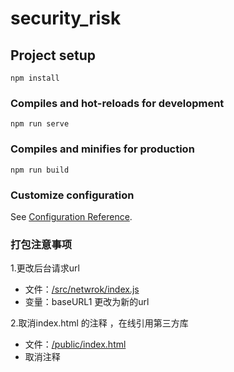 # security_risk

## Project setup
```
npm install
```

### Compiles and hot-reloads for development
```
npm run serve
```

### Compiles and minifies for production
```
npm run build
```

### Customize configuration
See [Configuration Reference](https://cli.vuejs.org/config/).


### 打包注意事项
1.更改后台请求url   
- 文件：[/src/netwrok/index.js](/src/netwrok/index.js)   
- 变量：baseURL1 更改为新的url

2.取消index.html 的注释 ，在线引用第三方库  
- 文件：[/public/index.html](/public/index.html)
- 取消注释